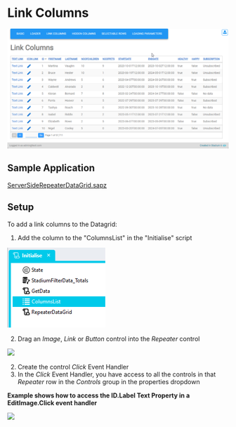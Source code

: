 # Link Columns

![](images/LinkColumnView.gif)

## Sample Application
[ServerSideRepeaterDataGrid.sapz](Stadium6/ServerSideRepeaterDataGrid.sapz?raw=true)

## Setup

To add a link columns to the Datagrid: 

1. Add the column to the "ColumnsList" in the "Initialise" script

![](images/ColumnsListAdd.png)

2. Drag an *Image*, *Link* or *Button* control into the *Repeater* control

![](images/EditLink.png)

2. Create the control *Click* Event Handler
3. In the *Click* Event Handler, you have access to all the controls in that *Repeater* row in the *Controls* group in the properties dropdown

**Example shows how to access the ID.Label Text Property in a EditImage.Click event handler**

![](images/AccessColumnValues.png)
